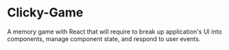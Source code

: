 # Clicky-Game
A memory game with React that will require to break up application's UI into components, manage component state, and respond to user events.

